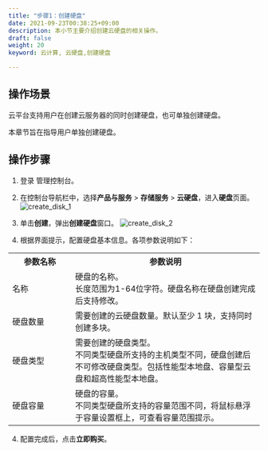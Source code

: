 ```yaml
---
title: "步骤1：创建硬盘"
date: 2021-09-23T00:38:25+09:00
description: 本小节主要介绍创建云硬盘的相关操作。
draft: false
weight: 20
keyword: 云计算, 云硬盘,创建硬盘

---
```


##  操作场景

云平台支持用户在创建云服务器的同时创建硬盘，也可单独创建硬盘。

本章节旨在指导用户单独创建硬盘。

## 操作步骤

1. 登录 管理控制台。

2. 在控制台导航栏中，选择**产品与服务** > **存储服务** > **云硬盘**，进入**硬盘**页面。
   ![create_disk_1](/storage/disk/_images/create_disk_1.png)

3. 单击**创建**，弹出**创建硬盘**窗口。
   ![create_disk_2](/storage/disk/_images/create_disk_2.png)

4. 根据界面提示，配置硬盘基本信息。各项参数说明如下：

<table>
  <tr>
    <th style="width: 110px">参数名称</th>
    <th>参数说明</th>
  </tr>
   <tr>
    <td>名称</td>
    <td>硬盘的名称。<br>
      长度范围为1-64位字符。硬盘名称在硬盘创建完成后支持修改。
    </td>
 	 </tr>
     <tr>
    <td>硬盘数量</td>
 		<td>需要创建的云硬盘数量。默认至少 1 块，支持同时创建多块。</td>
  </tr>
   <tr>
    <td>硬盘类型</td>
    <td>需要创建的硬盘类型。<br>不同类型硬盘所支持的主机类型不同，硬盘创建后不可修改硬盘类型。包括性能型本地盘、容量型云盘和超高性能型本地盘。
     </td>
  </tr>
   <tr>
    <td>硬盘容量</td>
    <td>硬盘的容量。<br>
      不同类型硬盘所支持的容量范围不同，将鼠标悬浮于容量设置框上，可查看容量范围提示。</td>
  </tr>  
</table>

4. 配置完成后，点击**立即购买**。



